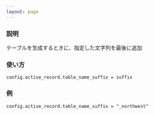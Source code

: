 ```yaml
---
layout: page
---
```


### 説明

テーブルを生成するときに、指定した文字列を最後に追加

### 使い方

    config.active_record.table_name_suffix = suffix

### 例

    config.active_record.table_name_suffix = "_northwest"
